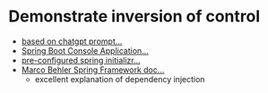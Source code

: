 # Demonstrate inversion of control
- [based on chatgpt prompt...](https://chat.openai.com/share/917341c8-3cc1-4fe6-ade9-087d91fd97c0)
- [Spring Boot Console Application...](https://www.baeldung.com/spring-boot-console-app)
- [pre-configured spring initializr...](https://start.spring.io/#!type=gradle-project&language=java&platformVersion=3.2.2&packaging=jar&jvmVersion=17&groupId=com.example&artifactId=demo&name=demo&description=Demo%20project%20for%20Spring%20Boot&packageName=com.example.demo)
- [Marco Behler Spring Framework doc...](https://github.com/marcobehler/marcobehler-guides/blob/main/spring-framework.adoc)
  - excellent explanation of dependency injection 
